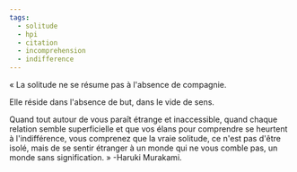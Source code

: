 ```yaml
---
tags:
  - solitude
  - hpi
  - citation
  - incomprehension
  - indifference
---
```


« La solitude ne se résume pas à l'absence de compagnie.

Elle réside dans l'absence de but, dans le vide de sens.

Quand tout autour de vous paraît étrange et inaccessible, quand chaque relation semble superficielle et que vos élans pour comprendre se heurtent à l'indifférence, vous comprenez que la vraie solitude, ce n'est pas d'être isolé, mais de se sentir étranger à un monde qui ne vous comble pas, un monde sans signification. »
-Haruki Murakami.